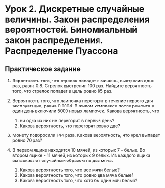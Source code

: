 # Урок 2. Дискретные случайные величины. Закон распределения вероятностей. Биномиальный закон распределения. Распределение Пуассона

## Практическое задание

1. Вероятность того, что стрелок попадет в мишень,
   выстрелив один раз, равна 0.8. 
   Стрелок выстрелил 100 раз.
   Найдите вероятность того, что стрелок попадет в цель ровно 85 раз.
   
2. Вероятность того,
   что лампочка перегорит в течение первого дня эксплуатации,
   равна 0.0004.
   В жилом комплексе после ремонта
   в один день включили 5000 новых лампочек. 
   Какова вероятность, что
   1. ни одна из них не перегорит в первый день?
   2. Какова вероятность, что перегорят ровно две?

3. Монету подбросили 144 раза.
   Какова вероятность, что орел выпадет ровно 70 раз?

4. В первом ящике находится 10 мячей, из которых 7 - белые.
   Во втором ящике - 11 мячей, из которых 9 белых.
   Из каждого ящика вытаскивают случайным образом по два мяча.
   1. Какова вероятность того, что все мячи белые?
   2. Какова вероятность того, что ровно два мяча белые?
   3. Какова вероятность того, что хотя бы один мяч белый?
